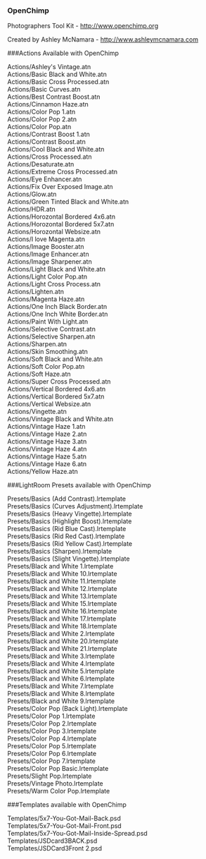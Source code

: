### OpenChimp

Photographers Tool Kit - http://www.openchimp.org

Created by Ashley McNamara - http://www.ashleymcnamara.com

###Actions Available with OpenChimp

Actions/Ashley's Vintage.atn   
Actions/Basic Black and White.atn   
Actions/Basic Cross Processed.atn   
Actions/Basic Curves.atn   
Actions/Best Contrast Boost.atn   
Actions/Cinnamon Haze.atn   
Actions/Color Pop 1.atn   
Actions/Color Pop 2.atn   
Actions/Color Pop.atn   
Actions/Contrast Boost 1.atn   
Actions/Contrast Boost.atn   
Actions/Cool Black and White.atn   
Actions/Cross Processed.atn   
Actions/Desaturate.atn   
Actions/Extreme Cross Processed.atn   
Actions/Eye Enhancer.atn   
Actions/Fix Over Exposed Image.atn   
Actions/Glow.atn   
Actions/Green Tinted Black and White.atn   
Actions/HDR.atn   
Actions/Horozontal Bordered 4x6.atn   
Actions/Horozontal Bordered 5x7.atn   
Actions/Horozontal Websize.atn   
Actions/I love Magenta.atn   
Actions/Image Booster.atn   
Actions/Image Enhancer.atn   
Actions/Image Sharpener.atn   
Actions/Light Black and White.atn   
Actions/Light Color Pop.atn   
Actions/Light Cross Process.atn   
Actions/Lighten.atn   
Actions/Magenta Haze.atn   
Actions/One Inch Black Border.atn   
Actions/One Inch White Border.atn   
Actions/Paint With Light.atn   
Actions/Selective Contrast.atn   
Actions/Selective Sharpen.atn   
Actions/Sharpen.atn   
Actions/Skin Smoothing.atn   
Actions/Soft Black and White.atn   
Actions/Soft Color Pop.atn   
Actions/Soft Haze.atn   
Actions/Super Cross Processed.atn   
Actions/Vertical Bordered 4x6.atn   
Actions/Vertical Bordered 5x7.atn   
Actions/Vertical Websize.atn   
Actions/Vingette.atn   
Actions/Vintage Black and White.atn   
Actions/Vintage Haze 1.atn   
Actions/Vintage Haze 2.atn   
Actions/Vintage Haze 3.atn   
Actions/Vintage Haze 4.atn   
Actions/Vintage Haze 5.atn   
Actions/Vintage Haze 6.atn   
Actions/Yellow Haze.atn   

###LightRoom Presets available with OpenChimp

Presets/Basics (Add Contrast).lrtemplate   
Presets/Basics (Curves Adjustment).lrtemplate   
Presets/Basics (Heavy Vingette).lrtemplate   
Presets/Basics (Highlight Boost).lrtemplate   
Presets/Basics (Rid Blue Cast).lrtemplate   
Presets/Basics (Rid Red Cast).lrtemplate   
Presets/Basics (Rid Yellow Cast).lrtemplate   
Presets/Basics (Sharpen).lrtemplate   
Presets/Basics (Slight Vingette).lrtemplate   
Presets/Black and White 1.lrtemplate   
Presets/Black and White 10.lrtemplate   
Presets/Black and White 11.lrtemplate   
Presets/Black and White 12.lrtemplate   
Presets/Black and White 13.lrtemplate   
Presets/Black and White 15.lrtemplate   
Presets/Black and White 16.lrtemplate   
Presets/Black and White 17.lrtemplate   
Presets/Black and White 18.lrtemplate   
Presets/Black and White 2.lrtemplate   
Presets/Black and White 20.lrtemplate   
Presets/Black and White 21.lrtemplate   
Presets/Black and White 3.lrtemplate   
Presets/Black and White 4.lrtemplate   
Presets/Black and White 5.lrtemplate   
Presets/Black and White 6.lrtemplate   
Presets/Black and White 7.lrtemplate   
Presets/Black and White 8.lrtemplate   
Presets/Black and White 9.lrtemplate   
Presets/Color Pop (Back Light).lrtemplate   
Presets/Color Pop 1.lrtemplate   
Presets/Color Pop 2.lrtemplate   
Presets/Color Pop 3.lrtemplate   
Presets/Color Pop 4.lrtemplate   
Presets/Color Pop 5.lrtemplate   
Presets/Color Pop 6.lrtemplate   
Presets/Color Pop 7.lrtemplate   
Presets/Color Pop Basic.lrtemplate   
Presets/Slight Pop.lrtemplate   
Presets/Vintage Photo.lrtemplate   
Presets/Warm Color Pop.lrtemplate   

###Templates available with OpenChimp

Templates/5x7-You-Got-Mail-Back.psd   
Templates/5x7-You-Got-Mail-Front.psd   
Templates/5x7-You-Got-Mail-Inside-Spread.psd   
Templates/JSDcard3BACK.psd   
Templates/JSDCard3Front 2.psd   
